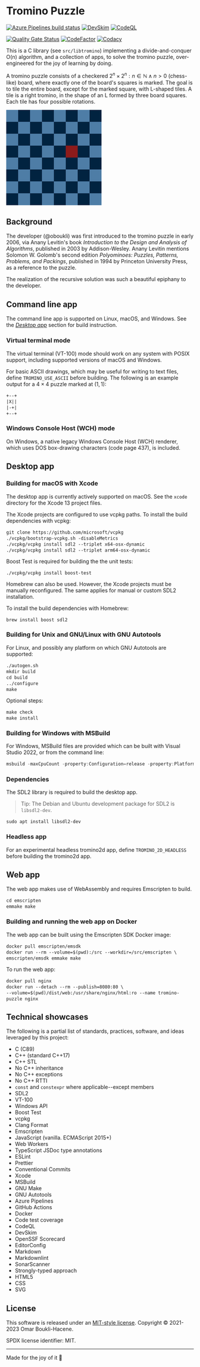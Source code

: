 # Tromino Puzzle

[![Azure Pipelines build status](https://dev.azure.com/omarboukli/tromino-puzzle/_apis/build/status/oboukli.tromino-puzzle?branchName=main)](https://dev.azure.com/omarboukli/tromino-puzzle/_build/latest?definitionId=2&branchName=main)
[![DevSkim](https://github.com/oboukli/tromino-puzzle/actions/workflows/devskim-analysis.yml/badge.svg?branch=main)](https://github.com/oboukli/tromino-puzzle/actions/workflows/devskim-analysis.yml?query=branch%3Amain)
[![CodeQL](https://github.com/oboukli/tromino-puzzle/actions/workflows/codeql-analysis.yml/badge.svg?branch=main)](https://github.com/oboukli/tromino-puzzle/actions/workflows/codeql-analysis.yml?query=branch%3Amain)

[![Quality Gate Status](https://sonarcloud.io/api/project_badges/measure?project=oboukli_tromino-puzzle&metric=alert_status)](https://sonarcloud.io/summary/new_code?id=oboukli_tromino-puzzle)
[![CodeFactor](https://www.codefactor.io/repository/github/oboukli/tromino-puzzle/badge)](https://www.codefactor.io/repository/github/oboukli/tromino-puzzle)
[![Codacy](https://app.codacy.com/project/badge/Grade/8395b4fbd3b34c72907b0e65fe0b5f35)](https://www.codacy.com/gh/oboukli/tromino-puzzle/dashboard)

This is a C library (see `src/libtromino`) implementing a divide-and-conquer O(n)
algorithm, and a collection of apps, to solve the tromino puzzle,
over-engineered for the joy of learning by doing.

A tromino puzzle consists of a checkered
$2^n \times 2^n : n \in \mathbb{N} \land n > 0$ (chess-like) board, where
exactly one of the board's squares is marked. The goal is to tile the entire
board, except for the marked square, with L-shaped tiles. A tile is a right
tromino, in the shape of an L formed by three board squares. Each tile has four
possible rotations.

![Tromino puzzle](content/puzzle-8x8.gif)

## Background

The developer (@oboukli) was first introduced to the tromino puzzle in early
2006, via Anany Levitin's book _Introduction to the Design and Analysis of
Algorithms_, published in 2003 by Addison-Wesley. Anany Levitin mentions
Solomon W. Golomb's second edition _Polyominoes: Puzzles, Patterns, Problems,
and Packings_, published in 1994 by Princeton University Press, as a reference
to the puzzle.

The realization of the recursive solution was such a beautiful epiphany to the
developer.

## Command line app

The command line app is supported on Linux, macOS, and Windows. See the
[_Desktop app_](#desktop-app) section for build instruction.

### Virtual terminal mode

The virtual terminal (VT-100) mode should work on any system with POSIX
support, including supported versions of macOS and Windows.

For basic ASCII drawings, which may be useful for writing to text files,
define `TROMINO_USE_ASCII` before building. The following is an example
output for a $4 \times 4$ puzzle marked at $(1, 1)$:

```text
+--+
|X||
|-+|
+--+
```

### Windows Console Host (WCH) mode

On Windows, a native legacy Windows Console Host (WCH) renderer, which uses DOS
box-drawing characters
(code page 437), is included.

## Desktop app

### Building for macOS with Xcode

The desktop app is currently actively supported on macOS. See the `xcode`
directory for the Xcode 13 project files.

The Xcode projects are configured to use vcpkg paths. To install the build
dependencies with vcpkg:

```shell
git clone https://github.com/microsoft/vcpkg
./vcpkg/bootstrap-vcpkg.sh -disableMetrics
./vcpkg/vcpkg install sdl2 --triplet x64-osx-dynamic
./vcpkg/vcpkg install sdl2 --triplet arm64-osx-dynamic
```

Boost Test is required for building the the unit tests:

```shell
./vcpkg/vcpkg install boost-test
```

Homebrew can also be used. However, the Xcode projects must be manually
reconfigured. The same applies for manual or custom SDL2 installation.

To install the build dependencies with Homebrew:

```shell
brew install boost sdl2
```

### Building for Unix and GNU/Linux with GNU Autotools

For Linux, and possibly any platform on which GNU Autotools are
supported:

```shell
./autogen.sh
mkdir build
cd build
../configure
make
```

Optional steps:

```shell
make check
make install
```

### Building for Windows with MSBuild

For Windows, MSBuild files are provided which can be built with
Visual Studio 2022, or from the command line:

```powershell
msbuild -maxCpuCount -property:Configuration=release -property:Platform=x64 msbuild\TrominoPuzzle.sln
```

### Dependencies

The SDL2 library is required to build the desktop app.

> Tip: The Debian and Ubuntu development package for SDL2 is `libsdl2-dev`.

```shell
sudo apt install libsdl2-dev
```

### Headless app

For an experimental headless tromino2d app, define `TROMINO_2D_HEADLESS` before
building the tromino2d app.

## Web app

The web app makes use of WebAssembly and requires Emscripten to build.

```shell
cd emscripten
emmake make
```

### Building and running the web app on Docker

The web app can be built using the Emscripten SDK Docker image:

```shell
docker pull emscripten/emsdk
docker run --rm --volume=$(pwd):/src --workdir=/src/emscripten \
emscripten/emsdk emmake make
```

To run the web app:

```shell
docker pull nginx
docker run --detach --rm --publish=8080:80 \
--volume=$(pwd)/dist/web:/usr/share/nginx/html:ro --name tromino-puzzle nginx
```

## Technical showcases

The following is a partial list of standards, practices, software,
and ideas leveraged by this project:

- C (C89)
- C++ (standard C++17)
- C++ STL
- No C++ inheritance
- No C++ exceptions
- No C++ RTTI
- `const` and `constexpr` where applicable--except members
- SDL2
- VT-100
- Windows API
- Boost Test
- vcpkg
- Clang Format
- Emscripten
- JavaScript (vanilla. ECMAScript 2015+)
- Web Workers
- TypeScript JSDoc type annotations
- ESLint
- Prettier
- Conventional Commits
- Xcode
- MSBuild
- GNU Make
- GNU Autotools
- Azure Pipelines
- GitHub Actions
- Docker
- Code test coverage
- CodeQL
- DevSkim
- OpenSSF Scorecard
- EditorConfig
- Markdown
- Markdownlint
- SonarScanner
- Strongly-typed approach
- HTML5
- CSS
- SVG

## License

This software is released under an [MIT-style license](LICENSE).
Copyright © 2021-2023 Omar Boukli-Hacene.

SPDX license identifier: MIT.

---

Made for the joy of it 🐳
